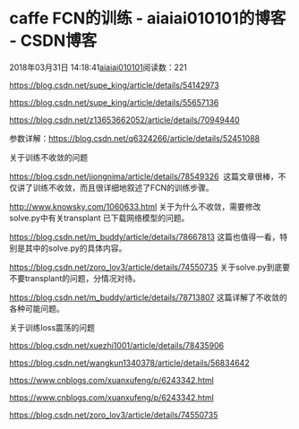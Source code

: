 # caffe FCN的训练 - aiaiai010101的博客 - CSDN博客

2018年03月31日 14:18:41[aiaiai010101](https://me.csdn.net/aiaiai010101)阅读数：221


https://blog.csdn.net/supe_king/article/details/54142973

https://blog.csdn.net/supe_king/article/details/55657136

https://blog.csdn.net/z13653662052/article/details/70949440

参数详解：https://blog.csdn.net/q6324266/article/details/52451088

关于训练不收敛的问题

https://blog.csdn.net/jiongnima/article/details/78549326  这篇文章很棒，不仅讲了训练不收敛，而且很详细地叙述了FCN的训练步骤。

http://www.knowsky.com/1060633.html 关于为什么不收敛，需要修改solve.py中有关transplant 已下载网络模型的问题。

https://blog.csdn.net/m_buddy/article/details/78667813 这篇也值得一看，特别是其中的solve.py的具体内容。

https://blog.csdn.net/zoro_lov3/article/details/74550735 关于solve.py到底要不要transplant的问题，分情况对待。

https://blog.csdn.net/m_buddy/article/details/78713807 这篇详解了不收敛的各种可能问题。

关于训练loss震荡的问题

https://blog.csdn.net/xuezhi1001/article/details/78435906

https://blog.csdn.net/wangkun1340378/article/details/56834642

https://www.cnblogs.com/xuanxufeng/p/6243342.html



https://www.cnblogs.com/xuanxufeng/p/6243342.html

https://blog.csdn.net/zoro_lov3/article/details/74550735

